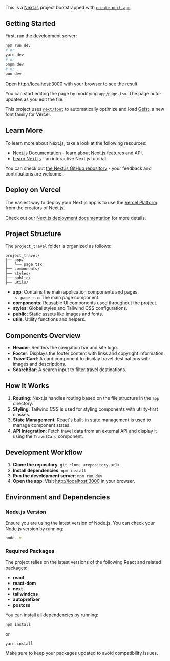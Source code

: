 This is a [Next.js](https://nextjs.org) project bootstrapped with [`create-next-app`](https://nextjs.org/docs/app/api-reference/cli/create-next-app).

## Getting Started

First, run the development server:

```bash
npm run dev
# or
yarn dev
# or
pnpm dev
# or
bun dev
```

Open [http://localhost:3000](http://localhost:3000) with your browser to see the result.

You can start editing the page by modifying `app/page.tsx`. The page auto-updates as you edit the file.

This project uses [`next/font`](https://nextjs.org/docs/app/building-your-application/optimizing/fonts) to automatically optimize and load [Geist](https://vercel.com/font), a new font family for Vercel.

## Learn More

To learn more about Next.js, take a look at the following resources:

- [Next.js Documentation](https://nextjs.org/docs) - learn about Next.js features and API.
- [Learn Next.js](https://nextjs.org/learn) - an interactive Next.js tutorial.

You can check out [the Next.js GitHub repository](https://github.com/vercel/next.js) - your feedback and contributions are welcome!

## Deploy on Vercel

The easiest way to deploy your Next.js app is to use the [Vercel Platform](https://vercel.com/new?utm_medium=default-template&filter=next.js&utm_source=create-next-app&utm_campaign=create-next-app-readme) from the creators of Next.js.

Check out our [Next.js deployment documentation](https://nextjs.org/docs/app/building-your-application/deploying) for more details.



## Project Structure

The `project_travel` folder is organized as follows:

```
project_travel/
├── app/
│   └── page.tsx
├── components/
├── styles/
├── public/
├── utils/
```

- **app**: Contains the main application components and pages.
    - `page.tsx`: The main page component.
- **components**: Reusable UI components used throughout the project.
- **styles**: Global styles and Tailwind CSS configurations.
- **public**: Static assets like images and fonts.
- **utils**: Utility functions and helpers.

## Components Overview

- **Header**: Renders the navigation bar and site logo.
- **Footer**: Displays the footer content with links and copyright information.
- **TravelCard**: A card component to display travel destinations with images and descriptions.
- **SearchBar**: A search input to filter travel destinations.

## How It Works

1. **Routing**: Next.js handles routing based on the file structure in the `app` directory.
2. **Styling**: Tailwind CSS is used for styling components with utility-first classes.
3. **State Management**: React's built-in state management is used to manage component states.
4. **API Integration**: Fetch travel data from an external API and display it using the `TravelCard` component.

## Development Workflow

1. **Clone the repository**: `git clone <repository-url>`
2. **Install dependencies**: `npm install`
3. **Run the development server**: `npm run dev`
4. **Open the app**: Visit [http://localhost:3000](http://localhost:3000) in your browser.


## Environment and Dependencies

### Node.js Version

Ensure you are using the latest version of Node.js. You can check your Node.js version by running:

```bash
node -v
```

### Required Packages

The project relies on the latest versions of the following React and related packages:

- **react**
- **react-dom**
- **next**
- **tailwindcss**
- **autoprefixer**
- **postcss**

You can install all dependencies by running:

```bash
npm install
```

or

```bash
yarn install
```

Make sure to keep your packages updated to avoid compatibility issues.

